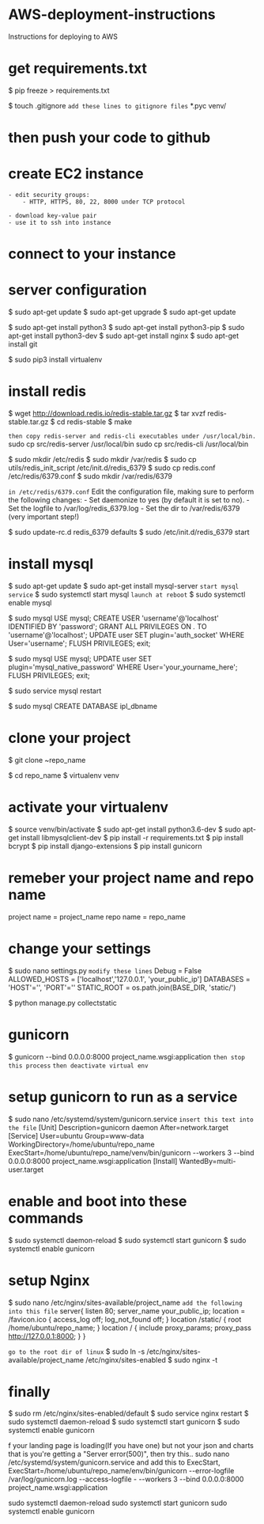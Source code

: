 # AWS-deployment-instructions
Instructions for deploying to AWS

# get requirements.txt
$ pip freeze > requirements.txt

$ touch .gitignore
`add these lines to gitignore files`
    *.pyc
    venv/

# then push your code to github

# create EC2 instance
    - edit security groups:
        - HTTP, HTTPS, 80, 22, 8000 under TCP protocol

    - download key-value pair
    - use it to ssh into instance


# connect to your instance

# server configuration
$ sudo apt-get update
$ sudo apt-get upgrade
$ sudo apt-get update

$ sudo apt-get install python3
$ sudo apt-get install python3-pip
$ sudo apt-get install python3-dev
$ sudo apt-get install nginx
$ sudo apt-get install git

$ sudo pip3 install virtualenv

# install redis
$ wget http://download.redis.io/redis-stable.tar.gz
$ tar xvzf redis-stable.tar.gz
$ cd redis-stable
$ make

`then copy redis-server and redis-cli executables under /usr/local/bin.`
sudo cp src/redis-server /usr/local/bin
sudo cp src/redis-cli /usr/local/bin


$ sudo mkdir /etc/redis
$ sudo mkdir /var/redis
$ sudo cp utils/redis_init_script /etc/init.d/redis_6379
$ sudo cp redis.conf /etc/redis/6379.conf
$ sudo mkdir /var/redis/6379

`in /etc/redis/6379.conf`
Edit the configuration file, making sure to perform the following changes:
    - Set daemonize to yes (by default it is set to no).
    - Set the logfile to /var/log/redis_6379.log
    - Set the dir to /var/redis/6379 (very important step!)

$ sudo update-rc.d redis_6379 defaults
$ sudo /etc/init.d/redis_6379 start


# install mysql
$ sudo apt-get update
$ sudo apt-get install mysql-server
`start mysql service`
$ sudo systemctl start mysql
`launch at reboot`
$ sudo systemctl enable mysql

$ sudo mysql
    USE mysql;
    CREATE USER 'username'@'localhost' IDENTIFIED BY 'password';
    GRANT ALL PRIVILEGES ON *.* TO 'username'@'localhost';
    UPDATE user SET plugin='auth_socket' WHERE User='username';
    FLUSH PRIVILEGES;
    exit;

$ sudo mysql
    USE mysql;
    UPDATE user SET plugin='mysql_native_password' WHERE    User='your_yourname_here';
    FLUSH PRIVILEGES;
    exit;

$ sudo service mysql restart

$ sudo mysql
    CREATE DATABASE ipl_dbname

# clone your project
$ git clone ~repo_name

$ cd repo_name
$ virtualenv venv

# activate your virtualenv
$ source venv/bin/activate
$ sudo apt-get install python3.6-dev 
$ sudo apt-get install libmysqlclient-dev
$ pip install -r requirements.txt
$ pip install bcrypt
$ pip install django-extensions
$ pip install gunicorn

# remeber your project name and repo name
project name = project_name
repo name = repo_name

# change your settings
$ sudo nano settings.py
`modify these lines`
Debug = False
ALLOWED_HOSTS = ['localhost','127.0.0.1', 'your_public_ip']
DATABASES = 'HOST'='', 'PORT'=''
STATIC_ROOT = os.path.join(BASE_DIR, 'static/')

$ python manage.py collectstatic

# gunicorn
$ gunicorn --bind 0.0.0.0:8000 project_name.wsgi:application
`then stop this process`
`then deactivate virtual env`

# setup gunicorn to run as a service
$ sudo nano /etc/systemd/system/gunicorn.service
`insert this text into the file`
[Unit]
Description=gunicorn daemon
After=network.target
[Service]
User=ubuntu
Group=www-data
WorkingDirectory=/home/ubuntu/repo_name
ExecStart=/home/ubuntu/repo_name/venv/bin/gunicorn --workers 3 --bind 0.0.0.0:8000 project_name.wsgi:application
[Install]
WantedBy=multi-user.target


# enable and boot into these commands
$ sudo systemctl daemon-reload
$ sudo systemctl start gunicorn
$ sudo systemctl enable gunicorn

# setup Nginx
$ sudo nano /etc/nginx/sites-available/project_name
`add the following into this file`
server{
    listen 80;
    server_name your_public_ip;
    location = /favicon.ico { access_log off; log_not_found off; }
    location /static/ {
        root /home/ubuntu/repo_name;
    }
    location / {
        include proxy_params;
        proxy_pass http://127.0.0.1:8000;
    }
}

`go to the root dir of linux`
$ sudo ln -s /etc/nginx/sites-available/project_name /etc/nginx/sites-enabled
$ sudo nginx -t



# finally
$ sudo rm /etc/nginx/sites-enabled/default
$ sudo service nginx restart
$ sudo systemctl daemon-reload
$ sudo systemctl start gunicorn
$ sudo systemctl enable gunicorn

f your landing page is loading(If you have one) but not your json and charts that is you're getting a "Server error(500)",
then try this..
sudo nano /etc/systemd/system/gunicorn.service
and add this to ExecStart,
ExecStart=/home/ubuntu/repo_name/env/bin/gunicorn --error-logfile /var/log/gunicorn.log --access-logfile - --workers 3  --bind 0.0.0.0:8000 project_name.wsgi:application

sudo systemctl daemon-reload
sudo systemctl start gunicorn
sudo systemctl enable gunicorn

